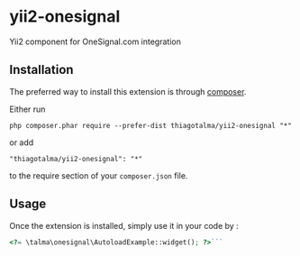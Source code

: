 yii2-onesignal
==============
Yii2 component for OneSignal.com integration

Installation
------------

The preferred way to install this extension is through [composer](http://getcomposer.org/download/).

Either run

```
php composer.phar require --prefer-dist thiagotalma/yii2-onesignal "*"
```

or add

```
"thiagotalma/yii2-onesignal": "*"
```

to the require section of your `composer.json` file.


Usage
-----

Once the extension is installed, simply use it in your code by  :

```php
<?= \talma\onesignal\AutoloadExample::widget(); ?>```